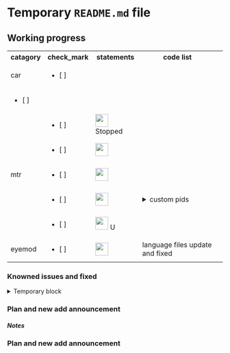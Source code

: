 # Temporary `README.md` file
## Working progress

<table>
    <tr>
        <th>catagory</th>
        <th>check_mark</th>
        <th>statements</th>
        <th>code list</th>
        <th></th>
    </tr>
    <tr>
        <td rowspan="2">car</td>
        <td><ul><li>[ ] </ul></ul></td>
        <td></td>
        <td></td>
        <td></td>
    <tr>
    </tr>
        <td><ul><li>[ ] </ul></ul></td>
        <td></td>
        <td></td>
        <td></td>
    </tr>
    <tr>
        <td rowspan="5">mtr</td>
        <td><ul><li>[ ] </li></ul></td>
        <td><img src="temporary/emojis/stop.png" width="30" height="30"/> Stopped</td>
        <td></td>
    </tr>
    <tr>
        <td><ul><li>[ ] </li></ul></td>
        <td><img src="" width="30" height="30"/> </td>
        <td></td>
    </tr>
    <tr>
        <td><ul><li>[ ] </li></ul></td>
        <td><img src="" width="30" height="30"/> </td>
        <td></td>
    </tr>
    <tr>
        <td><ul><li>[ ] </li></ul></td>
        <td><img src="" width="30" height="30"/> </td>
        <td><details>
              <summary>custom pids</summary>
              Full name: passanger information dynamic system
            </details></td>
    </tr>
    <tr>
        <td><ul><li>[ ] </li></ul></td>
        <td><img src="" width="30" height="30"/> U</td>
        <td></td>
    </tr>
    <tr>
        <td>eyemod</td>
        <td><ul><li>[ ] </li></ul></td>
        <td><img src="" width="30" height="30"/> </td>
        <td rowspan="2">language files update and fixed</td>
    </tr>
</table>

### Knowned issues and fixed
<details>
  <summary>Temporary block</summary>
  <ul><li>
      - [ ] It's empty here now, sorry!
  </li></ul>
</details>

### Plan and new add announcement
##### Notes
### Plan and new add announcement
